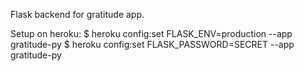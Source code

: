 Flask backend for gratitude app.

Setup on heroku:
$ heroku config:set FLASK_ENV=production --app gratitude-py
$ heroku config:set FLASK_PASSWORD=SECRET --app gratitude-py
